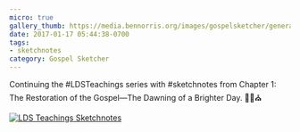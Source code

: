 ```yaml
---
micro: true
gallery_thumb: https://media.bennorris.org/images/gospelsketcher/general/hinckley-teachings-1.jpg
date: 2017-01-17 05:44:38-0700
tags:
- sketchnotes
category: Gospel Sketcher
---
```


Continuing the #LDSTeachings series with #sketchnotes from Chapter 1: The Restoration of the Gospel—The Dawning of a Brighter Day. ✍🏼⛪️

[![LDS Teachings Sketchnotes](https://media.bennorris.org/images/gospelsketcher/general/hinckley-teachings-1.jpg)](https://media.bennorris.org/images/gospelsketcher/general/hinckley-teachings-1.jpg)